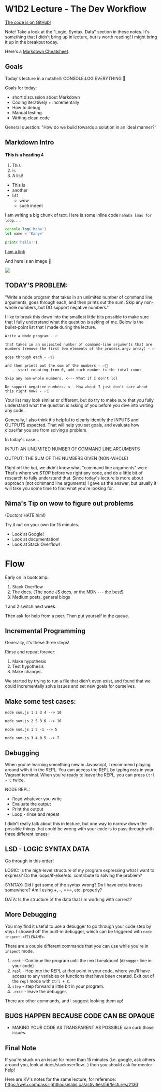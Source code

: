 # W1D2 Lecture - The Dev Workflow

[The code is on GitHub!](https://github.com/NimaBoscarino/dev-workflow-notes)

Note! Take a look at the "Logic, Syntax, Data" section in these notes. It's something that I didn't bring up in lecture, but is worth reading! I might bring it up in the breakout today.

Here's a [Markdown Cheatsheet](https://github.com/adam-p/markdown-here/wiki/Markdown-Cheatsheet).

## Goals

Today's lecture in a nutshell: CONSOLE.LOG EVERYTHING 🕺

Goals for today:

- short discussion about Markdown
- Coding iteratively + incrementally
- How to debug
- Manual testing
- Writing clean code

General question: "How do we build towards a solution in an ideal manner?"

## Markdown Intro

#### This is a heading 4

1. This
2. Is
3. A list!

- This is
- another
- list
	- wow
	- such indent

I am writing a big chunk of text. Here is some inline code `hahaha lmao for loop...`.

```js
console.log('haha')
let name = 'Kanye'
```

```python
print('hello!')
```

[I am a link](https://placedog.net/500)

And here is an image 🐶

![](https://placedog.net/500)


## TODAY'S PROBLEM:

"Write a node program that takes in an unlimited number of command line arguments, goes through each, and then prints out the sum. Skip any non-whole numbers, but DO support negative numbers."

I like to break this down into the smallest little bits possible to make sure that I fully understand what the question is asking of me. Below is the bullet-point list that I made during the lecture.

```
Write a Node program - ✅

that takes in an unlimited number of command-line arguments that are numbers (remove the first two elements of the process.argv array) - ✅

goes through each - ✅🕺

and then prints out the sum of the numbers - ✅🕺
	- start counting from 0, add each number to the total count

Skip any non-whole numbers. <--- What if I don't lol

Do support negative numbers. <-- How about I just don't care about this right now? - ✅🕺
```

Your list may look similar or different, but do try to make sure that you fully understand what the question is asking of you before you dive into writing any code.

Generally, I also think it's helpful to clearly identify the INPUTS and OUTPUTS expected. That will help you set goals, and evaluate how close/far you are from solving a problem.

In today's case...

INPUT: AN UNLIMITED NUMBER OF COMMAND LINE ARGUMENTS

OUTPUT: THE SUM OF THE NUMBERS GIVEN (NON-WHOLE)

Right off the bat, we didn't know what "command line arguments" were. That's where we *STOP* before we right any code, and do a little bit of research to fully understand that. Since today's lecture is more about approach (not command line arguments) I gave us the answer, but usually it will take you some time to find what you're looking for.

## Nima's Tip on wow to figure out problems

(Doctors HATE him!)

Try it out on your own for 15 minutes.

- Look at Google!
- Look at documentation!
- Look at Stack Overflow!

Flow
====

Early on in bootcamp:

1. Stack Overflow
2. The docs. (The node JS docs, or the MDN --- the best!)
3. Medium posts, general blogs

1 and 2 switch next week.

Then ask for help from a peer.
Then put yourself in the queue.

## Incremental Programming

Generally, it's these three steps!

Rinse and repeat forever:

1) Make hypothesis
2) Test hypothesis
3) Make changes

We started by trying to run a file that didn't even exist, and found that we could incrementally solve issues and set new goals for ourselves.

## Make some test cases:

`node sum.js 1 2 3 4 --> 10`

`node sum.js 2 5 3 6 --> 16`

`node sum.js 1 5 -1 --> 5`

`node sum.js 3 4 0.5 --> 7`

## Debugging

When you're learning something new in Javascript, I recommend playing around with it in the REPL. You can access the REPL by typing `node` in your Vagrant terminal. When you're ready to leave the REPL, you can press `Ctrl + C` twice.

NODE REPL: 
- Read whatever you write
- Evaluate the output
- Print the output
- Loop - rinse and repeat

I didn't really talk about this in lecture, but one way to narrow down the possible things that could be wrong with your code is to pass through with three different lenses:

## LSD - LOGIC SYNTAX DATA

Go through in this order!

LOGIC: Is the high-level structure of my program expressing what I want to express? Do the loops/if-else/etc. contribute to solving the problem?

SYNTAX: Did I get some of the syntax wrong? Do I have extra braces somewhere? Am I using +, -, ===, etc. properly?

DATA: Is the structure of the data that I'm working with correct?

## More Debugging

You may find it useful to use a debugger to go through your code step by step. I showed off the built-in debugger, which can be triggered with `node inspect <FILENAME>`.

There are a couple different commands that you can use while you're in `inspect` mode.

1. `cont` - Continue the program until the next breakpoint (`debugger` line in your code)
2. `repl` - Hop into the REPL at *that* point in your code, where you'll have access to any variables or functions that have been created. Exit out of the `repl` mode with `Ctrl + C`.
3. `step` - step forward a little bit in your program.
4. `.exit` - leave the debugger.

There are other commands, and I suggest looking them up!

## BUGS HAPPEN BECAUSE CODE CAN BE OPAQUE

- MAKING YOUR CODE AS TRANSPARENT AS POSSIBLE can curb those issues.

## Final Note

If you're stuck on an issue for more than 15 minutes (i.e. google, ask others around you, look at docs/stackoverflow...) then you should ask for mentor help!

Here are KV's notes for the same lecture, for reference: https://web.compass.lighthouselabs.ca/activities/56/lectures/2130

